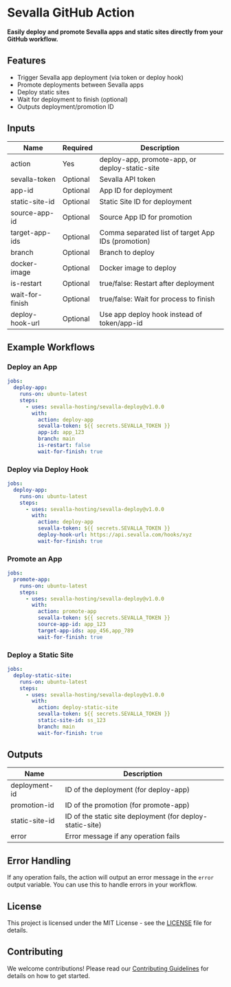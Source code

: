 # Sevalla GitHub Action

**Easily deploy and promote Sevalla apps and static sites directly from your GitHub workflow.**

## Features

- Trigger Sevalla app deployment (via token or deploy hook)
- Promote deployments between Sevalla apps
- Deploy static sites
- Wait for deployment to finish (optional)
- Outputs deployment/promotion ID

## Inputs

| Name                | Required | Description                                       |
|---------------------|----------|---------------------------------------------------|
| action              | Yes      | deploy-app, promote-app, or deploy-static-site    |
| sevalla-token       | Optional | Sevalla API token                                 |
| app-id              | Optional | App ID for deployment                             |
| static-site-id      | Optional | Static Site ID for deployment                     |
| source-app-id       | Optional | Source App ID for promotion                       |
| target-app-ids      | Optional | Comma separated list of target App IDs (promotion)|
| branch              | Optional | Branch to deploy                                  |
| docker-image        | Optional | Docker image to deploy                            |
| is-restart          | Optional | true/false: Restart after deployment              |
| wait-for-finish     | Optional | true/false: Wait for process to finish            |
| deploy-hook-url     | Optional | Use app deploy hook instead of token/app-id       |

## Example Workflows

### Deploy an App

```yaml
jobs:
  deploy-app:
    runs-on: ubuntu-latest
    steps:
      - uses: sevalla-hosting/sevalla-deploy@v1.0.0
        with:
          action: deploy-app
          sevalla-token: ${{ secrets.SEVALLA_TOKEN }}
          app-id: app_123
          branch: main
          is-restart: false
          wait-for-finish: true
```

### Deploy via Deploy Hook

```yaml
jobs:
  deploy-app:
    runs-on: ubuntu-latest
    steps:
      - uses: sevalla-hosting/sevalla-deploy@v1.0.0
        with:
          action: deploy-app
          sevalla-token: ${{ secrets.SEVALLA_TOKEN }}
          deploy-hook-url: https://api.sevalla.com/hooks/xyz
          wait-for-finish: true
```

### Promote an App

```yaml
jobs:
  promote-app:
    runs-on: ubuntu-latest
    steps:
      - uses: sevalla-hosting/sevalla-deploy@v1.0.0
        with:
          action: promote-app
          sevalla-token: ${{ secrets.SEVALLA_TOKEN }}
          source-app-id: app_123
          target-app-ids: app_456,app_789
          wait-for-finish: true
```

### Deploy a Static Site

```yaml
jobs:
  deploy-static-site:
    runs-on: ubuntu-latest
    steps:
      - uses: sevalla-hosting/sevalla-deploy@v1.0.0
        with:
          action: deploy-static-site
          sevalla-token: ${{ secrets.SEVALLA_TOKEN }}
          static-site-id: ss_123
          branch: main
          wait-for-finish: true
```

## Outputs

| Name                | Description                                       |
|---------------------|---------------------------------------------------|
| deployment-id       | ID of the deployment (for deploy-app)             |
| promotion-id        | ID of the promotion (for promote-app)             |
| static-site-id      | ID of the static site deployment (for deploy-static-site) |
| error               | Error message if any operation fails              |

## Error Handling
If any operation fails, the action will output an error message in the `error` output variable. You can use this to handle errors in your workflow.
## License
This project is licensed under the MIT License - see the [LICENSE](LICENSE) file for details.
## Contributing
We welcome contributions! Please read our [Contributing Guidelines](CONTRIBUTING.md) for details on how to get started.
